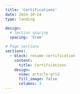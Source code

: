 ```yaml
---
title: 'Certifications'
date: 2024-10-24
type: landing

design:
  # Section spacing
  spacing: '5rem'

# Page sections
sections:
  - block: resume-certification
    content:
      title: Certifications
    design:
      view: article-grid
      fill_image: false
      columns: 3
---
```

